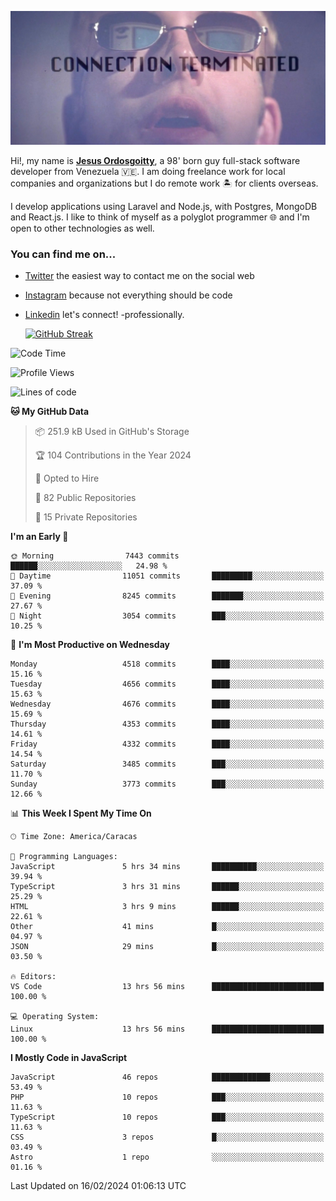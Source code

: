 ![hackers movie reference](./disconnected.jpg)

Hi!, my name is [**Jesus Ordosgoitty**](https://jodaz.dev), a 98' born guy full-stack software developer from Venezuela 🇻🇪. I am doing freelance work for local companies and organizations but I do remote work 🏝️ for clients overseas. 

I develop applications using Laravel and Node.js, with Postgres, MongoDB and React.js. I like to think of myself as a polyglot programmer 🌐 and I'm open to other technologies as well.

### You can find me on...

- [Twitter](https://twitter.com/jodaz_) the easiest way to contact me on the social web
- [Instagram](https://instagram.com/jodaz_) because not everything should be code
- [Linkedin](https://linkedin.com/in/jodaz) let's connect! -professionally.


    [![GitHub Streak](https://streak-stats.demolab.com?user=jodaz&theme=tokyonight)](https://git.io/streak-stats)

<!--START_SECTION:waka-->
![Code Time](http://img.shields.io/badge/Code%20Time-4%2C628%20hrs%2050%20mins-blue)

![Profile Views](http://img.shields.io/badge/Profile%20Views-0-blue)

![Lines of code](https://img.shields.io/badge/From%20Hello%20World%20I%27ve%20Written-83.3%20million%20lines%20of%20code-blue)

**🐱 My GitHub Data** 

> 📦 251.9 kB Used in GitHub's Storage 
 > 
> 🏆 104 Contributions in the Year 2024
 > 
> 💼 Opted to Hire
 > 
> 📜 82 Public Repositories 
 > 
> 🔑 15 Private Repositories 
 > 
**I'm an Early 🐤** 

```text
🌞 Morning                7443 commits        ██████░░░░░░░░░░░░░░░░░░░   24.98 % 
🌆 Daytime                11051 commits       █████████░░░░░░░░░░░░░░░░   37.09 % 
🌃 Evening                8245 commits        ███████░░░░░░░░░░░░░░░░░░   27.67 % 
🌙 Night                  3054 commits        ███░░░░░░░░░░░░░░░░░░░░░░   10.25 % 
```
📅 **I'm Most Productive on Wednesday** 

```text
Monday                   4518 commits        ████░░░░░░░░░░░░░░░░░░░░░   15.16 % 
Tuesday                  4656 commits        ████░░░░░░░░░░░░░░░░░░░░░   15.63 % 
Wednesday                4676 commits        ████░░░░░░░░░░░░░░░░░░░░░   15.69 % 
Thursday                 4353 commits        ████░░░░░░░░░░░░░░░░░░░░░   14.61 % 
Friday                   4332 commits        ████░░░░░░░░░░░░░░░░░░░░░   14.54 % 
Saturday                 3485 commits        ███░░░░░░░░░░░░░░░░░░░░░░   11.70 % 
Sunday                   3773 commits        ███░░░░░░░░░░░░░░░░░░░░░░   12.66 % 
```


📊 **This Week I Spent My Time On** 

```text
🕑︎ Time Zone: America/Caracas

💬 Programming Languages: 
JavaScript               5 hrs 34 mins       ██████████░░░░░░░░░░░░░░░   39.94 % 
TypeScript               3 hrs 31 mins       ██████░░░░░░░░░░░░░░░░░░░   25.29 % 
HTML                     3 hrs 9 mins        ██████░░░░░░░░░░░░░░░░░░░   22.61 % 
Other                    41 mins             █░░░░░░░░░░░░░░░░░░░░░░░░   04.97 % 
JSON                     29 mins             █░░░░░░░░░░░░░░░░░░░░░░░░   03.50 % 

🔥 Editors: 
VS Code                  13 hrs 56 mins      █████████████████████████   100.00 % 

💻 Operating System: 
Linux                    13 hrs 56 mins      █████████████████████████   100.00 % 
```

**I Mostly Code in JavaScript** 

```text
JavaScript               46 repos            █████████████░░░░░░░░░░░░   53.49 % 
PHP                      10 repos            ███░░░░░░░░░░░░░░░░░░░░░░   11.63 % 
TypeScript               10 repos            ███░░░░░░░░░░░░░░░░░░░░░░   11.63 % 
CSS                      3 repos             █░░░░░░░░░░░░░░░░░░░░░░░░   03.49 % 
Astro                    1 repo              ░░░░░░░░░░░░░░░░░░░░░░░░░   01.16 % 
```




 Last Updated on 16/02/2024 01:06:13 UTC
<!--END_SECTION:waka-->
